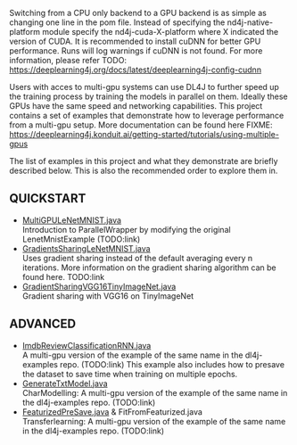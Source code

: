 Switching from a CPU only backend to a GPU backend is as simple as changing one line in the pom file. Instead of specifying the nd4j-native-platform module specify the nd4j-cuda-X-platform where X indicated the version of CUDA. It is recommended to install cuDNN for better GPU performance. Runs will log warnings if cuDNN is not found. For more information, please refer TODO: https://deeplearning4j.org/docs/latest/deeplearning4j-config-cudnn

Users with acces to multi-gpu systems can use DL4J to further speed up the training process by training the models in parallel on them. Ideally these GPUs have the same speed and networking capabilities. This project contains a set of examples that demonstrate how to leverage performance from a multi-gpu setup. More documentation can be found here FIXME: https://deeplearning4j.konduit.ai/getting-started/tutorials/using-multiple-gpus

The list of examples in this project and what they demonstrate are briefly described below. This is also the recommended order to explore them in.

## QUICKSTART
* [MultiGPULeNetMNIST.java](MultiGPULeNetMNIST.java)  
Introduction to ParallelWrapper by modifying the original LenetMnistExample (TODO:link)
* [GradientsSharingLeNetMNIST.java](GradientsSharingLeNetMNIST.java)  
Uses gradient sharing instead of the default averaging every n iterations. More information on the gradient sharing algorithm can be found here. TODO:link
* [GradientSharingVGG16TinyImageNet.java](GradientSharingVGG16TinyImageNet.java)  
Gradient sharing with VGG16 on TinyImageNet

## ADVANCED
* [ImdbReviewClassificationRNN.java](ImdbReviewClassificationRNN.java)  
A multi-gpu version of the example of the same name in the dl4j-examples repo. (TODO:link) This example also includes how to presave the dataset to save time when training on multiple epochs.
* [GenerateTxtModel.java](GenerateTxtModel.java)  
CharModelling: A multi-gpu version of the example of the same name in the dl4j-examples repo. (TODO:link)
* [FeaturizedPreSave.java](FeaturizedPreSave.java) & FitFromFeaturized.java  
Transferlearning: A multi-gpu version of the example of the same name in the dl4j-examples repo. (TODO:link)

